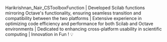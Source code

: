 Harikrishnan_Nair_CSToolboxFunction | 
Developed Scilab functions mirroring Octave's functionality, ensuring seamless transition and compatibility between the two platforms | 
Extensive experience in optimizing code efficiency and performance for both Scilab and Octave environments | 
Dedicated to enhancing cross-platform usability in scientific computing | 
Innovation in Fun ! 💡
